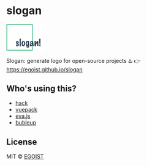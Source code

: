 # slogan

<img src="./logo.png" width="100"/>

Slogan: generate logo for open-source projects ♨️ 👉 https://egoist.github.io/slogan

## Who's using this?

- [hack](https://github.com/egoist/hack)
- [vuepack](https://github.com/egoist/vuepack)
- [eva.js](https://github.com/egoist/eva.js)
- [bubleup](https://github.com/egoist/bubleup)

## License

MIT &copy; [EGOIST](https://github.com/egoist)

